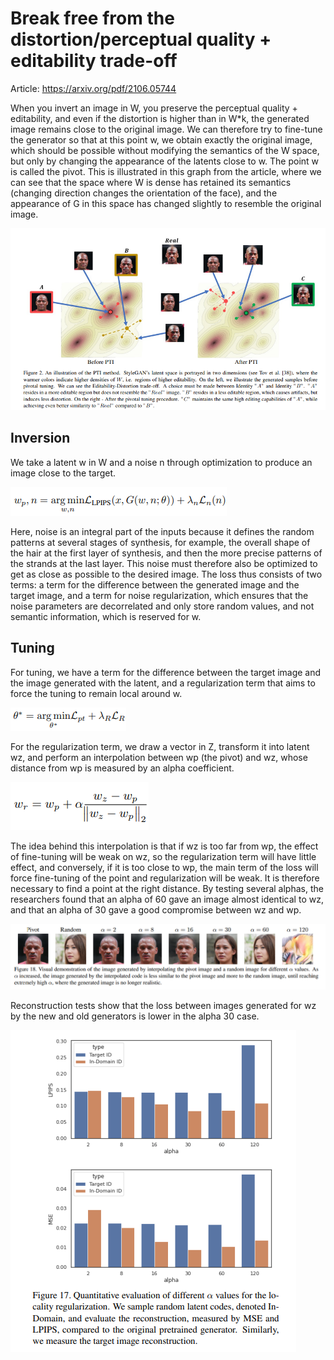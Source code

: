 # Break free from the distortion/perceptual quality + editability trade-off

Article: https://arxiv.org/pdf/2106.05744

When you invert an image in W, you preserve the perceptual quality + editability, and even if the distortion
is higher than in W*k, the generated image remains close to the original image. We can therefore try to fine-tune
the generator so that at this point w, we obtain exactly the original image, which should be possible
without modifying the semantics of the W space, but only by changing the appearance of the latents close to w.
The point w is called the pivot.
This is illustrated in this graph from the article, where we can see that the space where W is dense has retained its semantics
(changing direction changes the orientation of the face), and the appearance of G in this space has changed slightly
to resemble the original image.

![pivotaltuning.PNG](pivotaltuning.PNG)

## Inversion

We take a latent w in W and a noise n through optimization to produce an image close to the target.

![inversionpivotal.PNG](inversionpivotal.PNG)

Here, noise is an integral part of the inputs because it defines the random patterns at several stages of synthesis,
for example, the overall shape of the hair at the first layer of synthesis, and then the more precise patterns of the 
strands at the last layer. This noise must therefore also be optimized to get as close as possible to the desired image. 
The loss thus consists of two terms: a term for the difference between the generated image and the target image, and a 
term for noise regularization, which ensures that the noise parameters are decorrelated and only store 
random values, and not semantic information, which is reserved for w.

## Tuning

For tuning, we have a term for the difference between the target image and the image generated with the latent, and a
regularization term that aims to force the tuning to remain local around w.

![tuningloss.PNG](tuningloss.PNG)

For the regularization term, we draw a vector in Z, transform it into latent wz, and perform an interpolation between
wp (the pivot) and wz, whose distance from wp is measured by an alpha coefficient.

![interpolation.PNG](interpolation.PNG)

The idea behind this interpolation is that if wz is too far from wp, the effect of fine-tuning will be weak on wz, so the regularization term
will have little effect, and conversely, if it is too close to wp, the main term of the loss will force fine-tuning of the point and regularization will be weak. It is therefore necessary to find a point at the right distance. By testing several alphas, the researchers found that
an alpha of 60 gave an image almost identical to wz, and that an alpha of 30 gave a good compromise between wz and wp.

![alpha60.PNG](alpha60.PNG)

Reconstruction tests show that the loss between images generated for wz by the new and old generators is lower
in the alpha 30 case.

![alpha30.PNG](alpha30.PNG)
